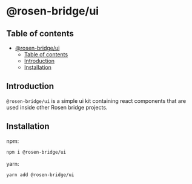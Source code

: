 # @rosen-bridge/ui

## Table of contents

- [@rosen-bridge/ui](#rosen-bridgeui)
  - [Table of contents](#table-of-contents)
  - [Introduction](#introduction)
  - [Installation](#installation)

## Introduction

`@rosen-bridge/ui` is a simple ui kit containing react components that are used
inside other Rosen bridge projects.

## Installation

npm:

```sh
npm i @rosen-bridge/ui
```

yarn:

```sh
yarn add @rosen-bridge/ui
```
